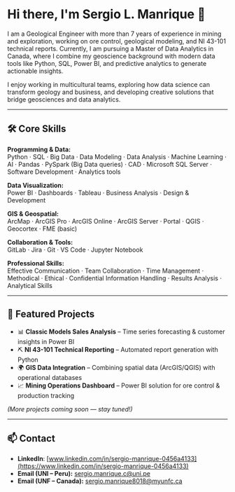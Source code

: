 <h1>Hi there, I'm <strong>Sergio L. Manrique</strong> 👋</h1>

I am a Geological Engineer with more than 7 years of experience in mining and exploration, working on ore control, geological modeling, and NI 43-101 technical reports.
Currently, I am pursuing a Master of Data Analytics in Canada, where I combine my geoscience background with modern data tools like Python, SQL, Power BI, and predictive analytics to generate actionable insights.

I enjoy working in multicultural teams, exploring how data science can transform geology and business, and developing creative solutions that bridge geosciences and data analytics. 

---

## 🛠️ Core Skills  

**Programming & Data:**  
Python · SQL · Big Data · Data Modeling · Data Analysis · Machine Learning · AI · Pandas · PySpark (Big Data queries) · CAD · Microsoft SQL Server · Software Development · Analytics tools  

**Data Visualization:**  
Power BI · Dashboards · Tableau · Business Analysis · Design & Development  

**GIS & Geospatial:**  
ArcMap · ArcGIS Pro · ArcGIS Online · ArcGIS Server · Portal · QGIS · Geocortex · FME (basic)  

**Collaboration & Tools:**  
GitLab · Jira · Git · VS Code · Jupyter Notebook  

**Professional Skills:**  
Effective Communication · Team Collaboration · Time Management · Methodical · Ethical · Confidential Information Handling · Results Analysis · Analytical Skills  

---

## 📂 Featured Projects  

- 📊 **Classic Models Sales Analysis** – Time series forecasting & customer insights in Power BI  
- ⛏️ **NI 43-101 Technical Reporting** – Automated report generation with Python  
- 🌍 **GIS Data Integration** – Combining spatial data (ArcGIS/QGIS) with operational databases  
- 📈 **Mining Operations Dashboard** – Power BI solution for ore control & production tracking  

*(More projects coming soon — stay tuned!)*  

---

## 📫 Contact  

- **LinkedIn**: [www.linkedin.com/in/sergio-manrique-0456a4133](https://www.linkedin.com/in/sergio-manrique-0456a4133)  
- **Email (UNI – Peru):** sergio.manrique.c@uni.pe  
- **Email (UNF – Canada):** sergio.manrique8018@myunfc.ca  
